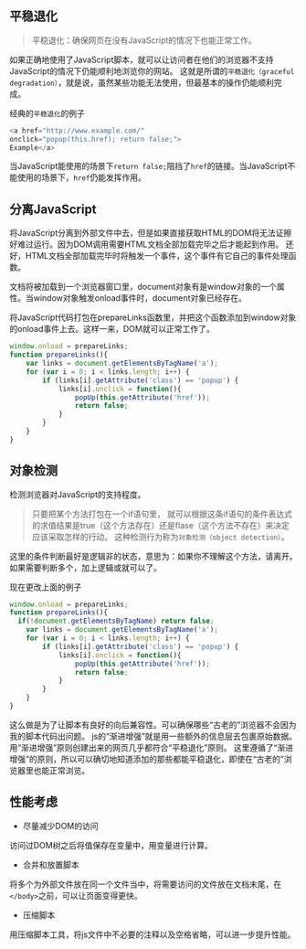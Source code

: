 ## 平稳退化

> 平稳退化：确保网页在没有JavaScript的情况下也能正常工作。

如果正确地使用了JavaScript脚本，就可以让访问者在他们的浏览器不支持JavaScript的情况下仍能顺利地浏览你的网站。
这就是所谓的`平稳退化（graceful degradation）`，就是说，虽然某些功能无法使用，但最基本的操作仍能顺利完成。

经典的`平稳退化`的例子

``` js
<a href="http://www.example.com/"
onclick="popup(this.href); return false;">
Example</a>
```
当JavaScript能使用的场景下`return false;`阻挡了`href`的链接。当JavaScript不能使用的场景下，`href`仍能发挥作用。


## 分离JavaScript

将JavaScript分离到外部文件中去，但是如果直接获取HTML的DOM将无法证擦好难过运行。因为DOM调用需要HTML文档全部加载完毕之后才能起到作用。
还好，HTML文档全部加载完毕时将触发一个事件，这个事件有它自己的事件处理函数。

文档将被加载到一个浏览器窗口里，document对象有是window对象的一个属性。当window对象触发onload事件时，document对象已经存在。

将JavaScript代码打包在prepareLinks函数里，并把这个函数添加到window对象的onload事件上去。这样一来，DOM就可以正常工作了。

``` js
window.onload = prepareLinks;
function prepareLinks(){
	var links = document.getElementsByTagName('a');
	for (var i = 0; i < links.length; i++) {
		if (links[i].getAttribute('class') == 'popup') {
			links[i].onclick = function(){
				popUp(this.getAttribute('href'));
				return false;
			}
		}
	}
}

```

## 对象检测

检测浏览器对JavaScript的支持程度。

> 只要把某个方法打包在一个if语句里，
就可以根据这条if语句的条件表达式的求值结果是true（这个方法存在）还是flase（这个方法不存在）来决定应该采取怎样的行动。
这种检测行为称为`对象检测（object detection）`。

这里的条件判断最好是逻辑非的状态，意思为：如果你不理解这个方法，请离开。
如果需要判断多个，加上逻辑或就可以了。

现在更改上面的例子
``` JavaScript
window.onload = prepareLinks;
function prepareLinks(){
  if(!document.getElementsByTagName) return false;
	var links = document.getElementsByTagName('a');
	for (var i = 0; i < links.length; i++) {
		if (links[i].getAttribute('class') == 'popup') {
			links[i].onclick = function(){
				popUp(this.getAttribute('href'));
				return false;
			}
		}
	}
}

```
这么做是为了让脚本有良好的向后兼容性。可以确保哪些“古老的”浏览器不会因为我的脚本代码出问题。
js的“渐进增强”就是用一些额外的信息层去包裹原始数据。用“渐进增强”原则创建出来的网页几乎都符合“平稳退化”原则。
这里遵循了“渐进增强”的原则，所以可以确切地知道添加的那些都能平稳退化，即使在“古老的”浏览器里也能正常浏览。


## 性能考虑

- 尽量减少DOM的访问

访问过DOM树之后将值保存在变量中，用变量进行计算。
- 合并和放置脚本

将多个为外部文件放在同一个文件当中，将需要访问的文件放在文档末尾，在`</body>`之前，可以让页面变得更快。
- 压缩脚本

用压缩脚本工具，将js文件中不必要的注释以及空格省略，可以进一步提升性能。
